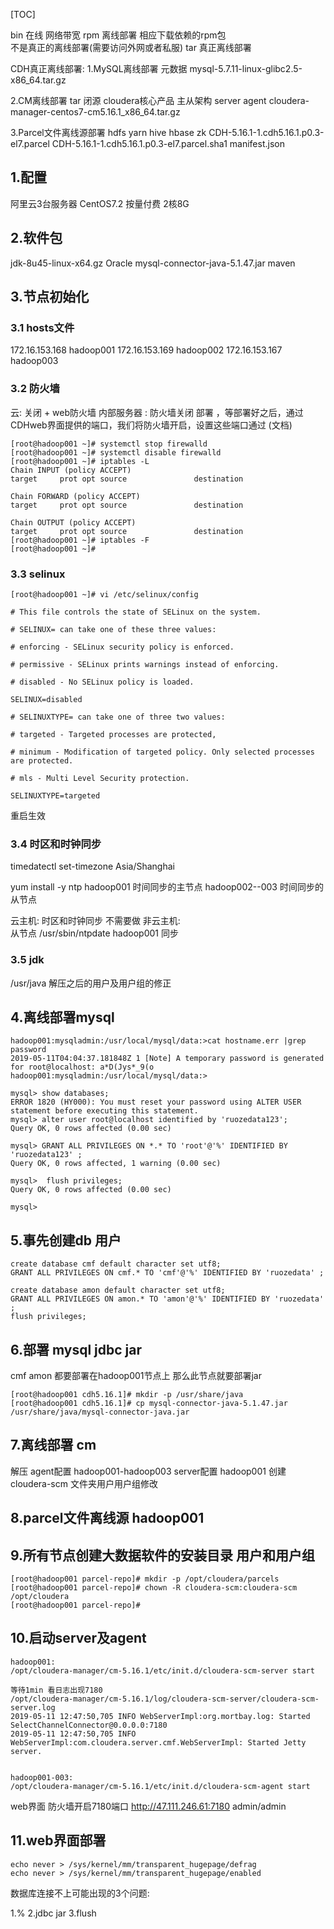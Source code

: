 [TOC]



bin 在线 网络带宽
rpm 离线部署 相应下载依赖的rpm包  
    不是真正的离线部署(需要访问外网或者私服)
tar 真正离线部署



CDH真正离线部署:
1.MySQL离线部署  元数据
mysql-5.7.11-linux-glibc2.5-x86_64.tar.gz

2.CM离线部署 tar 闭源 cloudera核心产品 主从架构 server agent
cloudera-manager-centos7-cm5.16.1_x86_64.tar.gz

3.Parcel文件离线源部署 hdfs yarn hive hbase zk
CDH-5.16.1-1.cdh5.16.1.p0.3-el7.parcel
CDH-5.16.1-1.cdh5.16.1.p0.3-el7.parcel.sha1
manifest.json



## 1.配置

阿里云3台服务器 CentOS7.2
按量付费 2核8G



## 2.软件包
jdk-8u45-linux-x64.gz Oracle 
mysql-connector-java-5.1.47.jar   maven



##  3.节点初始化
### 3.1 hosts文件
172.16.153.168 hadoop001
172.16.153.169 hadoop002
172.16.153.167 hadoop003



### 3.2 防火墙
云: 关闭 + web防火墙
内部服务器 : 
	防火墙关闭  部署  ，等部署好之后，通过CDHweb界面提供的端口，我们将防火墙开启，设置这些端口通过 (文档)

```
[root@hadoop001 ~]# systemctl stop firewalld
[root@hadoop001 ~]# systemctl disable firewalld
[root@hadoop001 ~]# iptables -L
Chain INPUT (policy ACCEPT)
target     prot opt source               destination         

Chain FORWARD (policy ACCEPT)
target     prot opt source               destination         

Chain OUTPUT (policy ACCEPT)
target     prot opt source               destination         
[root@hadoop001 ~]# iptables -F
[root@hadoop001 ~]# 
```





### 3.3 selinux
```
[root@hadoop001 ~]# vi /etc/selinux/config 

# This file controls the state of SELinux on the system.

# SELINUX= can take one of these three values:

# enforcing - SELinux security policy is enforced.

# permissive - SELinux prints warnings instead of enforcing.

# disabled - No SELinux policy is loaded.

SELINUX=disabled

# SELINUXTYPE= can take one of three two values:

# targeted - Targeted processes are protected,

# minimum - Modification of targeted policy. Only selected processes are protected.

# mls - Multi Level Security protection.

SELINUXTYPE=targeted
```



重启生效



### 3.4 时区和时钟同步 
timedatectl set-timezone Asia/Shanghai

yum install -y ntp
hadoop001 时间同步的主节点
hadoop002--003 时间同步的从节点

云主机:  时区和时钟同步 不需要做
非云主机:  
从节点 /usr/sbin/ntpdate hadoop001  同步



### 3.5 jdk
/usr/java
解压之后的用户及用户组的修正



## 4.离线部署mysql

```
hadoop001:mysqladmin:/usr/local/mysql/data:>cat hostname.err |grep password
2019-05-11T04:04:37.181848Z 1 [Note] A temporary password is generated for root@localhost: a*D(Jys*_9(o
hadoop001:mysqladmin:/usr/local/mysql/data:>

mysql> show databases;
ERROR 1820 (HY000): You must reset your password using ALTER USER statement before executing this statement.
mysql> alter user root@localhost identified by 'ruozedata123';
Query OK, 0 rows affected (0.00 sec)

mysql> GRANT ALL PRIVILEGES ON *.* TO 'root'@'%' IDENTIFIED BY 'ruozedata123' ;
Query OK, 0 rows affected, 1 warning (0.00 sec)

mysql>  flush privileges;
Query OK, 0 rows affected (0.00 sec)

mysql> 
```



 ## 5.事先创建db 用户
```
create database cmf default character set utf8;
GRANT ALL PRIVILEGES ON cmf.* TO 'cmf'@'%' IDENTIFIED BY 'ruozedata' ;

create database amon default character set utf8;
GRANT ALL PRIVILEGES ON amon.* TO 'amon'@'%' IDENTIFIED BY 'ruozedata' ;
flush privileges;
```



## 6.部署 mysql jdbc jar
cmf
amon 
都要部署在hadoop001节点上  那么此节点就要部署jar

```
[root@hadoop001 cdh5.16.1]# mkdir -p /usr/share/java
[root@hadoop001 cdh5.16.1]# cp mysql-connector-java-5.1.47.jar /usr/share/java/mysql-connector-java.jar
```



## 7.离线部署 cm
解压
agent配置 hadoop001-hadoop003
server配置 hadoop001
创建cloudera-scm
文件夹用户用户组修改



## 8.parcel文件离线源 hadoop001



## 9.所有节点创建大数据软件的安装目录 用户和用户组

```
[root@hadoop001 parcel-repo]# mkdir -p /opt/cloudera/parcels
[root@hadoop001 parcel-repo]# chown -R cloudera-scm:cloudera-scm /opt/cloudera
[root@hadoop001 parcel-repo]# 
```



## 10.启动server及agent

```
hadoop001:
/opt/cloudera-manager/cm-5.16.1/etc/init.d/cloudera-scm-server start

等待1min 看日志出现7180
/opt/cloudera-manager/cm-5.16.1/log/cloudera-scm-server/cloudera-scm-server.log
2019-05-11 12:47:50,705 INFO WebServerImpl:org.mortbay.log: Started SelectChannelConnector@0.0.0.0:7180
2019-05-11 12:47:50,705 INFO WebServerImpl:com.cloudera.server.cmf.WebServerImpl: Started Jetty server.


hadoop001-003:
/opt/cloudera-manager/cm-5.16.1/etc/init.d/cloudera-scm-agent start

```



 web界面 防火墙开启7180端口
http://47.111.246.61:7180 admin/admin



## 11.web界面部署

```
echo never > /sys/kernel/mm/transparent_hugepage/defrag 
echo never > /sys/kernel/mm/transparent_hugepage/enabled
```



数据库连接不上可能出现的3个问题:

1.%
2.jdbc  jar
3.flush 